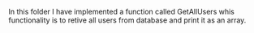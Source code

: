 In this folder I have implemented a function called GetAllUsers whis functionality is to retive all users from database and print it as an array.
